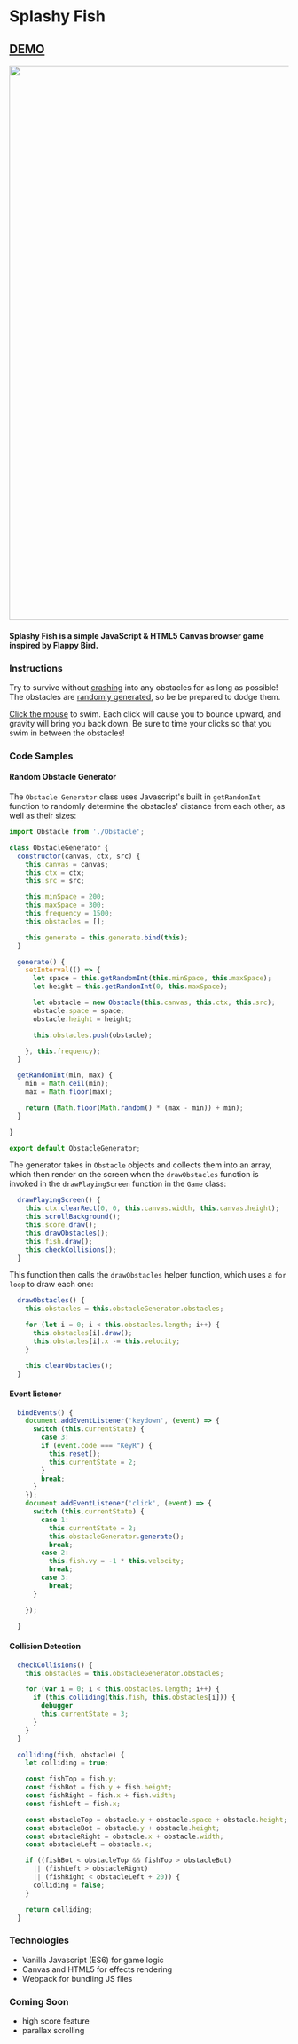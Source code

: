 # Splashy Fish


## [DEMO](www.brikend.com/SplashyFish)
<img src="/splashyfishgif2.gif?raw=true" width="1000px">


#### Splashy Fish is a simple JavaScript & HTML5 Canvas browser game inspired by Flappy Bird.

### Instructions
Try to survive without [crashing](#collision-detection) into any obstacles for as long as possible! The obstacles are [randomly generated](#random-obstacle-generator), so be be prepared to dodge them.

[Click the mouse](#event-listener) to swim. Each click will cause you to bounce upward, and gravity will bring you back down. Be sure to time your clicks so that you swim in between the obstacles!

### Code Samples

#### Random Obstacle Generator
The `Obstacle Generator` class uses Javascript's built in `getRandomInt` function to randomly determine the obstacles' distance from each other, as well as their sizes:

```Javascript
import Obstacle from './Obstacle';

class ObstacleGenerator {
  constructor(canvas, ctx, src) {
    this.canvas = canvas;
    this.ctx = ctx;
    this.src = src;

    this.minSpace = 200;
    this.maxSpace = 300;
    this.frequency = 1500;
    this.obstacles = [];

    this.generate = this.generate.bind(this);
  }

  generate() {
    setInterval(() => {
      let space = this.getRandomInt(this.minSpace, this.maxSpace);
      let height = this.getRandomInt(0, this.maxSpace);

      let obstacle = new Obstacle(this.canvas, this.ctx, this.src);
      obstacle.space = space;
      obstacle.height = height;

      this.obstacles.push(obstacle);

    }, this.frequency);
  }

  getRandomInt(min, max) {
    min = Math.ceil(min);
    max = Math.floor(max);

    return (Math.floor(Math.random() * (max - min)) + min);
  }

}

export default ObstacleGenerator;
```

The generator takes in `Obstacle` objects and collects them into an array, which then render on the screen when the `drawObstacles` function is invoked in the `drawPlayingScreen` function in the `Game` class:

```Javascript
  drawPlayingScreen() {
    this.ctx.clearRect(0, 0, this.canvas.width, this.canvas.height);
    this.scrollBackground();
    this.score.draw();
    this.drawObstacles();
    this.fish.draw();
    this.checkCollisions();
  }
```
This function then calls the `drawObstacles` helper function, which uses a `for loop` to draw each one:
```JavaScript
  drawObstacles() {
    this.obstacles = this.obstacleGenerator.obstacles;

    for (let i = 0; i < this.obstacles.length; i++) {
      this.obstacles[i].draw();
      this.obstacles[i].x -= this.velocity;
    }

    this.clearObstacles();
  }
```


#### Event listener

```Javascript
  bindEvents() {
    document.addEventListener('keydown', (event) => {
      switch (this.currentState) {
        case 3:
        if (event.code === "KeyR") {
          this.reset();
          this.currentState = 2;
        }
        break;
      }
    });
    document.addEventListener('click', (event) => {
      switch (this.currentState) {
        case 1:
          this.currentState = 2;
          this.obstacleGenerator.generate();
          break;
        case 2:
          this.fish.vy = -1 * this.velocity;
          break;
        case 3:
          break;
      }

    });

  }
```

#### Collision Detection
```Javascript
  checkCollisions() {
    this.obstacles = this.obstacleGenerator.obstacles;

    for (var i = 0; i < this.obstacles.length; i++) {
      if (this.colliding(this.fish, this.obstacles[i])) {
        debugger
        this.currentState = 3;
      }
    }
  }
```

```Javascript
  colliding(fish, obstacle) {
    let colliding = true;

    const fishTop = fish.y;
    const fishBot = fish.y + fish.height;
    const fishRight = fish.x + fish.width;
    const fishLeft = fish.x;

    const obstacleTop = obstacle.y + obstacle.space + obstacle.height;
    const obstacleBot = obstacle.y + obstacle.height;
    const obstacleRight = obstacle.x + obstacle.width;
    const obstacleLeft = obstacle.x;

    if ((fishBot < obstacleTop && fishTop > obstacleBot)
      || (fishLeft > obstacleRight)
      || (fishRight < obstacleLeft + 20)) {
      colliding = false;
    }

    return colliding;
  }
```

### Technologies

  - Vanilla Javascript (ES6) for game logic
  - Canvas and HTML5 for effects rendering
  - Webpack for bundling JS files

### Coming Soon
- high score feature
- parallax scrolling
